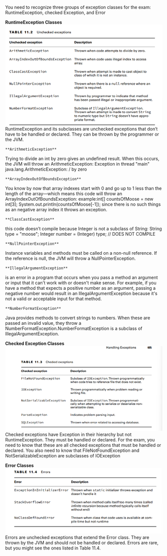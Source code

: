 You need to recognize three groups of exception classes for the exam: RuntimeException,
checked Exception, and Error

**RuntimeException Classes**![img_2.png](img_2.png)
RuntimeException and its subclasses are unchecked exceptions that don’t have to be handled or declared. 
They can be thrown by the programmer or the JVM.

    **ArithmeticException**
Trying to divide an int by zero gives an undefined result. When this occurs, the JVM will
throw an ArithmeticException:
Exception in thread "main" java.lang.ArithmeticException: / by zero

    **ArrayIndexOutOfBoundsException**
You know by now that array indexes start with 0 and go up to 1 less than the length of the
array—which means this code will throw an ArrayIndexOutOfBoundsException:
example:int[] countsOfMoose = new int[3];
System.out.println(countsOfMoose[-1]); since there is no such things as an negative array index it throws an exception.

    **ClassCastException**
this code doesn’t compile because Integer is not a subclass of String:
String type = "moose";
Integer number = (Integer) type; // DOES NOT COMPILE

    **NullPointerException**
Instance variables and methods must be called on a non-null reference. If the reference is null,
the JVM will throw a NullPointerException.

    **IllegalArgumentException**
is an error in a program that occurs when you pass a method an argument or input that it can't work with
or doesn't make sense. For example, if you have a method that expects a positive number as an argument, 
passing a negative number would result in an IllegalArgumentException because it's not a valid or acceptable 
input for that method.

    **NumberFormatException**
Java provides methods to convert strings to numbers. When these are passed an invalid
value, they throw a NumberFormatException.NumberFormatException is a subclass of
IllegalArgumentException. 

**Checked Exception Classes**![img_3.png](img_3.png)
Checked exceptions have Exception in their hierarchy but not RuntimeException. They must be
handled or declared.
For the exam, you need to know that these are all checked exceptions that must be
handled or declared. You also need to know that FileNotFoundException and
NotSerializableException are subclasses of IOException

**Error Classes**![img_4.png](img_4.png)
Errors are unchecked exceptions that extend the Error class. They are thrown by the JVM and
should not be handled or declared. Errors are rare, but you might see the ones listed in Table 11.4.
